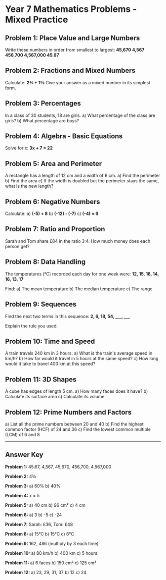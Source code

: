 # Year 7 Mathematics Problems - Mixed Practice

## Problem 1: Place Value and Large Numbers
Write these numbers in order from smallest to largest:
**45,670    4,567    456,700    4,567,000    45.67**

## Problem 2: Fractions and Mixed Numbers
Calculate: **2¾ + 1⅝**
Give your answer as a mixed number in its simplest form.

## Problem 3: Percentages
In a class of 30 students, 18 are girls. 
a) What percentage of the class are girls?
b) What percentage are boys?

## Problem 4: Algebra - Basic Equations
Solve for x: **3x + 7 = 22**

## Problem 5: Area and Perimeter
A rectangle has a length of 12 cm and a width of 8 cm.
a) Find the perimeter
b) Find the area
c) If the width is doubled but the perimeter stays the same, what is the new length?

## Problem 6: Negative Numbers
Calculate:
a) **(-5) + 8**
b) **(-12) - (-7)**
c) **(-4) × 6**

## Problem 7: Ratio and Proportion
Sarah and Tom share £84 in the ratio 3:4.
How much money does each person get?

## Problem 8: Data Handling
The temperatures (°C) recorded each day for one week were:
**12, 15, 18, 14, 16, 13, 17**

Find:
a) The mean temperature
b) The median temperature
c) The range

## Problem 9: Sequences
Find the next two terms in this sequence:
**2, 6, 18, 54, ___, ___**

Explain the rule you used.

## Problem 10: Time and Speed
A train travels 240 km in 3 hours.
a) What is the train's average speed in km/h?
b) How far would it travel in 5 hours at the same speed?
c) How long would it take to travel 400 km at this speed?

## Problem 11: 3D Shapes
A cube has edges of length 5 cm.
a) How many faces does it have?
b) Calculate its surface area
c) Calculate its volume

## Problem 12: Prime Numbers and Factors
a) List all the prime numbers between 20 and 40
b) Find the highest common factor (HCF) of 24 and 36
c) Find the lowest common multiple (LCM) of 6 and 8

---

## Answer Key

**Problem 1:** 45.67, 4,567, 45,670, 456,700, 4,567,000

**Problem 2:** 4⅜

**Problem 3:** a) 60%  b) 40%

**Problem 4:** x = 5

**Problem 5:** a) 40 cm  b) 96 cm²  c) 4 cm

**Problem 6:** a) 3  b) -5  c) -24

**Problem 7:** Sarah: £36, Tom: £48

**Problem 8:** a) 15°C  b) 15°C  c) 6°C

**Problem 9:** 162, 486 (multiply by 3 each time)

**Problem 10:** a) 80 km/h  b) 400 km  c) 5 hours

**Problem 11:** a) 6 faces  b) 150 cm²  c) 125 cm³

**Problem 12:** a) 23, 29, 31, 37  b) 12  c) 24
